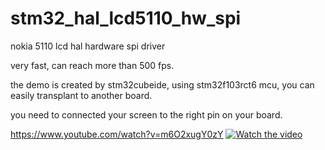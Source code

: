 # stm32_hal_lcd5110_hw_spi
nokia 5110 lcd hal hardware spi driver

very fast, can reach more than 500 fps.

the demo is created by stm32cubeide, using stm32f103rct6 mcu, you can easily transplant to another board.

you need to connected your screen to the right pin on your board.

https://www.youtube.com/watch?v=m6O2xugY0zY
[![Watch the video](https://img.youtube.com/vi/m6O2xugY0zY/maxresdefault.jpg)](https://www.youtube.com/watch?v=m6O2xugY0zY)
